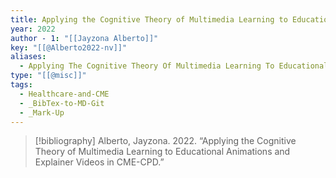 ```yaml
---
title: Applying the Cognitive Theory of Multimedia Learning to Educational Animations and Explainer Videos in CME-CPD
year: 2022
author - 1: "[[Jayzona Alberto]]"
key: "[[@Alberto2022-nv]]"
aliases:
  - Applying The Cognitive Theory Of Multimedia Learning To Educational Animations And Explainer Videos In Cme-Cpd
type: "[[@misc]]"
tags:
  - Healthcare-and-CME
  - _BibTex-to-MD-Git
  - _Mark-Up
---
```


> [!bibliography]
> Alberto, Jayzona. 2022. “Applying the Cognitive Theory of Multimedia Learning to Educational Animations and Explainer Videos in CME-CPD.”